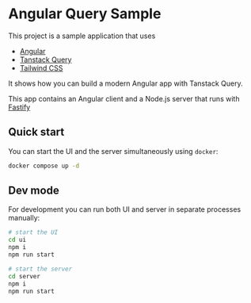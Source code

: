 # Angular Query Sample

This project is a sample application that uses

- [Angular](https://angular.dev/)
- [Tanstack Query](https://tanstack.com/query/latest/docs/framework/angular/overview)
- [Tailwind CSS](https://tailwindcss.com/)

It shows how you can build a modern Angular app with Tanstack Query.

This app contains an Angular client and a Node.js server that runs with [Fastify](https://fastify.dev/)

## Quick start

You can start the UI and the server simultaneously using `docker`:

```bash
docker compose up -d
```

## Dev mode

For development you can run both UI and server in separate processes manually:

```bash
# start the UI
cd ui
npm i
npm run start
```

```bash
# start the server
cd server
npm i
npm run start
```
